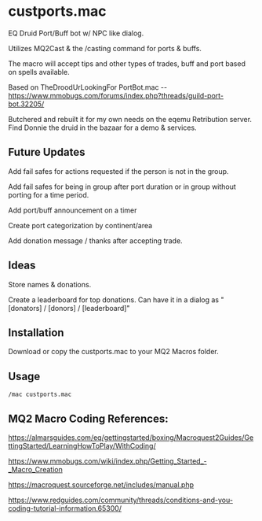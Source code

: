 # custports.mac
EQ Druid Port/Buff bot w/ NPC like dialog. 

Utilizes MQ2Cast &amp; the /casting command for ports &amp; buffs.

The macro will accept tips and other types of trades, buff and port based on spells available.

Based on TheDroodUrLookingFor PortBot.mac -- https://www.mmobugs.com/forums/index.php?threads/guild-port-bot.32205/

Butchered and rebuilt it for my own needs on the eqemu Retribution server. Find Donnie the druid in the bazaar for a demo & services.



## Future Updates

Add fail safes for actions requested if the person is not in the group.

Add fail safes for being in group after port duration or in group without porting for a time period.

Add port/buff announcement on a timer

Create port categorization by continent/area

Add donation message / thanks after accepting trade.

## Ideas

Store names & donations.

Create a leaderboard for top donations. Can have it in a dialog as "[donators] / [donors] / [leaderboard]"

## Installation

Download or copy the custports.mac to your MQ2 Macros folder.

## Usage

```
/mac custports.mac
```

## MQ2 Macro Coding References:

https://almarsguides.com/eq/gettingstarted/boxing/Macroquest2Guides/GettingStarted/LearningHowToPlay/WithCoding/

https://www.mmobugs.com/wiki/index.php/Getting_Started_-_Macro_Creation

https://macroquest.sourceforge.net/includes/manual.php

https://www.redguides.com/community/threads/conditions-and-you-coding-tutorial-information.65300/

